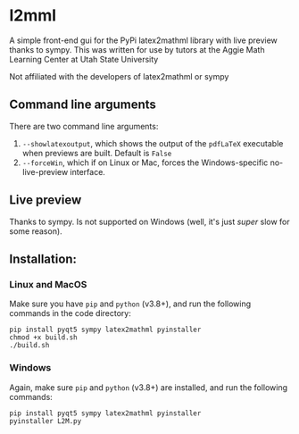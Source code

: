 # l2mml
A simple front-end gui for the PyPi latex2mathml library with live preview thanks to sympy. This was written for use by tutors at the Aggie Math Learning Center at Utah State University

Not affiliated with the developers of latex2mathml or sympy

## Command line arguments

There are two command line arguments:

1. `--showlatexoutput`, which shows the output of the `pdfLaTeX` executable when previews are built. Default is `False`
2. `--forceWin`, which if on Linux or Mac, forces the Windows-specific no-live-preview interface.

## Live preview

Thanks to sympy. Is not supported on Windows (well, it's just *super* slow for some reason).

## Installation:

### Linux and MacOS

Make sure you have `pip` and `python` (v3.8+), and run the following commands in the code directory:
```
pip install pyqt5 sympy latex2mathml pyinstaller
chmod +x build.sh
./build.sh
```

### Windows

Again, make sure `pip` and `python` (v3.8+) are installed, and run the following commands:
```
pip install pyqt5 sympy latex2mathml pyinstaller
pyinstaller L2M.py
```
